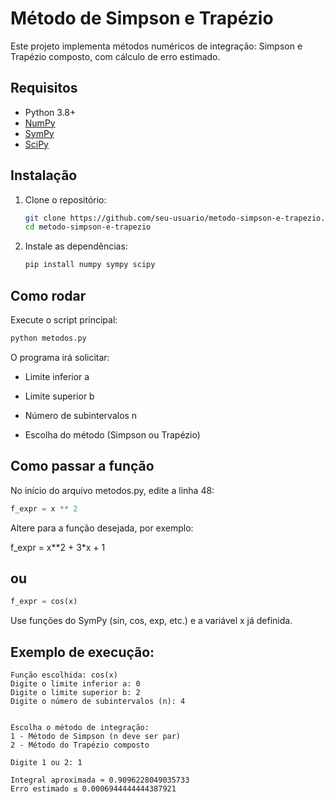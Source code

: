 # Método de Simpson e Trapézio

Este projeto implementa métodos numéricos de integração: Simpson e Trapézio composto, com cálculo de erro estimado.

## Requisitos

- Python 3.8+
- [NumPy](https://numpy.org/)
- [SymPy](https://www.sympy.org/)
- [SciPy](https://scipy.org/)

## Instalação

1. Clone o repositório:
   ```sh
   git clone https://github.com/seu-usuario/metodo-simpson-e-trapezio.git
   cd metodo-simpson-e-trapezio
    ```

2. Instale as dependências:
   ```sh
   pip install numpy sympy scipy
   ```


## Como rodar
Execute o script principal:
```sh
python metodos.py
```
O programa irá solicitar:

- Limite inferior a

- Limite superior b

- Número de subintervalos n

- Escolha do método (Simpson ou Trapézio)


## Como passar a função
No início do arquivo metodos.py, edite a linha 48:

```python
f_expr = x ** 2 
```
Altere para a função desejada, por exemplo:

f_expr = x**2 + 3*x + 1
## ou 
```python
f_expr = cos(x)
```
Use funções do SymPy (sin, cos, exp, etc.) e a variável x já definida.

## Exemplo de execução:
```
Função escolhida: cos(x)
Digite o limite inferior a: 0  
Digite o limite superior b: 2  
Digite o número de subintervalos (n): 4


Escolha o método de integração:  
1 - Método de Simpson (n deve ser par)   
2 - Método do Trapézio composto

Digite 1 ou 2: 1

Integral aproximada ≈ 0.9096228049035733
Erro estimado ≤ 0.0006944444444387921
```